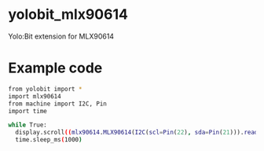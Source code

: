 # yolobit_mlx90614
Yolo:Bit extension for MLX90614

# Example code
```sh
from yolobit import *
import mlx90614
from machine import I2C, Pin
import time

while True:
  display.scroll((mlx90614.MLX90614(I2C(scl=Pin(22), sda=Pin(21))).read_ambient_temp()))
  time.sleep_ms(1000)
```